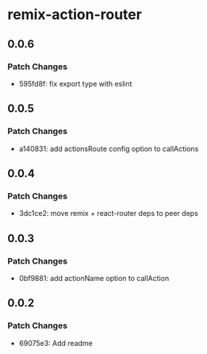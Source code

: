 # remix-action-router

## 0.0.6

### Patch Changes

- 595fd8f: fix export type with eslint

## 0.0.5

### Patch Changes

- a140831: add actionsRoute config option to callActions

## 0.0.4

### Patch Changes

- 3dc1ce2: move remix + react-router deps to peer deps

## 0.0.3

### Patch Changes

- 0bf9881: add actionName option to callAction

## 0.0.2

### Patch Changes

- 69075e3: Add readme
